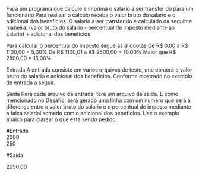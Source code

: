 Faça um programa que calcule e imprima o salario a ser transferido para um funcionario
Para realizar o calculo receba o valor bruto do salario e o adicional dos beneficios.
O salario a ser transferido é calculado da seguinte maneira:
    (valor bruto do salario - percentual de imposto mediante ao salario) + adicional dos beneficios

Para calcular o percentual do imposto segue as aliquotas
    De R$ 0,00 a R$ 1100,00 = 5,00%
    De R$ 1100,01 a R$ 2500,00 = 10.00%
    Maior que R$ 2500,00 = 15,00%

Entrada
    A entrada consiste em varios arquivos de teste, que conterá o valor bruto do salario e adicional dos beneficios. Conforme mostrado no exemplo de entrada a seguir.

Saida
    Para cada arquivo da entrada, terá um arquivo de saida. E como mencionado no Desafio, será gerado uma linha com um numero que será a diferença entre o valor bruto do salario e o percentual de imposto mediante a faixa salarial somado com o adicional dos beneficios. Use o exemplo abaixo para clarear o que esta sendo pedido.

#Entrada         
2000        
250

#Saida

2050,00